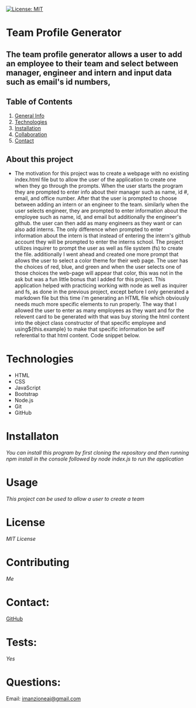 
[![License: MIT](https://img.shields.io/badge/License-MIT-yellow.svg)](https://opensource.org/licenses/MIT)
# Team Profile Generator

## The team profile generator allows a user to add an employee to their team and select between manager, engineer and intern and input data such as email's id numbers, 

## Table of Contents
1. [General Info](#general)
2. [Technologies](#technologies)
3. [Installation](#installation)
4. [Collaboration](#contributing)
5. [Contact](#contact) 

## About this project

- The motivation for this project was to create a webpage with no existing index.html file but to allow the user of the application to create one when they go through the prompts. When the user starts the program they are prompted to enter info about their manager such as name, id #, email, and office number. After that the user is prompted to choose between adding an intern or an engineer to the team. similarly when the user selects engineer, they are prompted to enter information about the employee such as name, id, and email but additionally the engineer's github. the user can then add as many engineers as they want or can also add interns. The only difference when prompted to enter information about the intern is that instead of entering the intern's github account they will be prompted to enter the interns school.
The project utilizes inquirer to prompt the user as well as file system (fs) to create the file. additionally I went ahead and created one more prompt that allows the user to select a color theme for their web page. The user has the choices of red, blue, and green and when the user selects one of those choices the web-page will appear that color, this was not in the ask but was a fun little bonus that I added for this project.
This application helped with practicing working with node as well as inquirer and fs, as done in the previous project, except before I only generated a markdown file but this time i'm generating an HTML file which obviously needs much more specific elements to run properly. The way that I allowed the user to enter as many employees as they want and for the relevent card to be generated with that was buy storing the html content into the object class constructor of that specific employee and using${this.example} to make that specific information be self referential to that html content. Code snippet below.


# Technologies
- HTML
- CSS
- JavaScript
- Bootstrap
- Node.js
- Git
- GitHub

# Installaton
*You can install this program by first cloning the repository and then running npm install in the console followed by node index.js to run the application*

# Usage
*This project can be used to allow a user to create a team*

# License
*MIT License*

# Contributing
*Me*

# Contact: 
[GitHub](https://github.com/Ajmanzione)

# Tests:
*Yes*

# Questions:
Email: imanzioneaj@gmail.com
